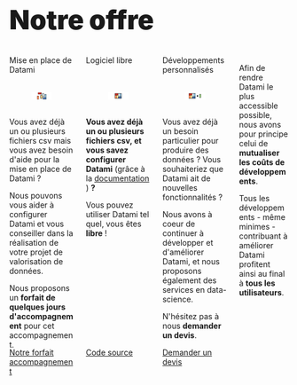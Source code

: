 <h1
  class="has-text-centered mt-6 mb-6 pt-6"
  style="font-weight: 900; line-height: 1.3; font-size: 3rem;">
  Notre offre
</h1>

<div class="content">

  <div class="columns mb-6 px-3 is-multiline is-centered">
    <!-- CONFIGURATION -->
    <div class="column is-4-tablet is-one-third-desktop mb-6">
      <div
        class="message is-light is-flex is-justify-content-center is-align-items-center"
        style="height: 3.7em;">
        <span
          class="has-text-centered is-size-5 is-size-6-touch has-text-weight-bold">
          Mise en place de Datami
        </span>
      </div>
      <div
        class="card"
        style="height: 80%;
          display: flex;
          flex-direction: column;">
        <div class="card-image">
          <figure class="image">
            <img
              src="https://raw.githubusercontent.com/multi-coop/datami-website-content/main/images/offer/datami-logo-setup.png"
              alt="datami-offer-setup"
            />
            <!-- <img src="http://localhost:8800/statics/images/offer/datami-logo-setup.png"> -->
          </figure>
        </div>
        <div class="card-content is-size-6-touch pt-0">
          <p class="mb-2 has-text-weight-bold">
            Vous avez déjà un ou plusieurs fichiers csv mais vous avez besoin d'aide pour la mise en place de Datami ?
          </p>
          <p class="mb-2">
            Nous pouvons vous aider à configurer Datami et vous conseiller dans la réalisation de votre projet de valorisation de données.
          </p>
          <p class="mb-0">
            Nous proposons un <b>forfait de quelques jours d'accompagnement</b> pour cet accompagnement.
          </p>
        </div>
      </div>
      <a
        href="mailto:contact@multi.coop"
        class="mt-3 button is-primary is-fullwidth">
        <span
          class="icon mr-3">
          <i class="mdi mdi-email"></i>
        </span>
        Notre forfait accompagnement
      </a>
    </div>
    <!-- FREE -->
    <div class="column is-4-tablet is-one-third-desktop mb-6">
      <div
        class="message is-light is-flex is-justify-content-center is-align-items-center"
        style="height: 3.7em;">
        <span
          class="has-text-centered is-size-5 is-size-6-touch has-text-weight-bold">
          Logiciel libre
        </span>
      </div>
      <div
        class="card"
        style="height: 80%;
          display: flex;
          flex-direction: column;">
        <div class="card-image">
          <figure class="image">
            <img
              src="https://raw.githubusercontent.com/multi-coop/datami-website-content/main/images/offer/datami-logo-pack.png"
              alt="datami-offer-spacketup"
            />
            <!-- <img src="http://localhost:8800/statics/images/offer/datami-logo-pack.png"> -->
          </figure>
        </div>
        <div class="card-content is-size-6-touch pt-0">
          <p class="mb-2">
            <b>Vous avez déjà un ou plusieurs fichiers csv, et vous savez configurer Datami</b>
            (grâce à la
            <a href="https://datami-docs.multi.coop">
              documentation
            </a>
            )
            <b>?</b>
          </p>
          <p class="mb-0">
            Vous pouvez utiliser Datami tel quel, vous êtes <b>libre</b> !
          </p>
        </div>
      </div>
      <a
        href="https://gitlab.com/multi-coop/datami"
        class="mt-3 button is-light is-fullwidth">
        <span
          class="icon mr-3">
          <i class="mdi mdi-gitlab"></i>
        </span>
        Code source
      </a>
    </div>
    <!-- DEVS -->
    <div class="column is-4-tablet is-one-third-desktop mb-6">
      <div
        class="message is-light is-flex is-justify-content-center is-align-items-center"
        style="height: 3.7em;">
        <span
          class="has-text-centered is-size-5 is-size-6-touch has-text-weight-bold">
          Développements personnalisés
        </span>
      </div>
      <div
        class="card"
        style="height: 80%;
          display: flex;
          flex-direction: column;">
        <div class="card-image">
          <figure class="image">
            <img
              src="https://raw.githubusercontent.com/multi-coop/datami-website-content/main/images/offer/datami-logo-custom_dev.png"
              alt="datami-offer-custom_dev"
            />
            <!-- <img src="http://localhost:8800/statics/images/offer/datami-logo-custom_dev.png"> -->
          </figure>
        </div>
        <div class="card-content is-size-6-touch pt-0">
          <p class="mb-2 has-text-weight-bold">
            Vous avez déjà un besoin particulier pour produire des données ?
            Vous souhaiteriez que Datami ait de nouvelles fonctionnalités ?
          </p>
          <p class="mb-2">
            Nous avons à coeur de continuer à développer et d'améliorer Datami, et nous proposons également des services en data-science.
          </p>
          <p class="mb-0">
            N'hésitez pas à nous <b>demander un devis</b>.
          </p>
        </div>
      </div>
      <a
        href="mailto:contact@multi.coop"
        class="mt-3 button is-primary is-fullwidth">
        <span
          class="icon mr-3">
          <i class="mdi mdi-email"></i>
        </span>
        Demander un devis
      </a>
    </div>
    <div class="column is-8-tablet is-6-desktop is-5-widescreen mt-3 mb-6 mx-6 pb-6">
      <p class="mb-1 has-text-justified">
        Afin de rendre Datami le plus accessible possible, nous avons pour principe celui de <b>mutualiser les coûts de développements</b>.
      </p>
      <p>
        Tous les développements - même minimes - contribuant à améliorer Datami profitent ainsi au final à <b>tous les utilisateurs</b>.
      </p>
    </div>
  </div>

</div>
